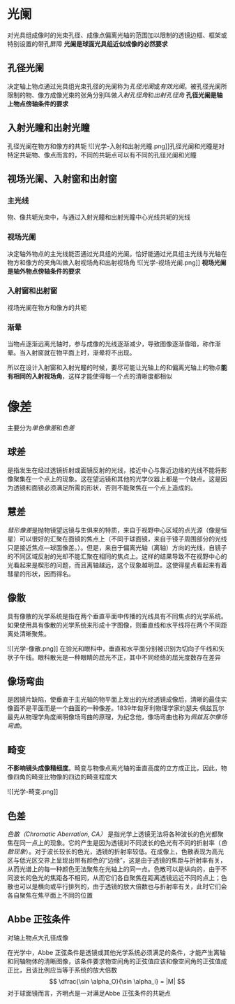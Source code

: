 # 光阑
对光具组成像时的光束孔径、成像点偏离光轴的范围加以限制的透镜边框、框架或特别设置的带孔屏障
**光阑是球面光具组近似成像的必然要求**
## 孔径光阑
决定轴上物点通过光具组光束孔径的光阑称为*孔径光阑*或*有效光阑*。被孔径光阑所限制的物、像方成像光束的张角分别叫做*入射孔径角*和*出射孔径角*
**孔径光阑是轴上物点傍轴条件的要求**
## 入射光瞳和出射光瞳
孔径光阑在物方和像方的共轭
![[光学-入射和出射光瞳.png]]孔径光阑和光瞳是对特定共轭物、像点而言的，不同的共轭点可以有不同的孔径光阑和光瞳

## 视场光阑、入射窗和出射窗
### 主光线
物、像共轭光束中，与通过入射光瞳和出射光瞳中心光线共轭的光线
### 视场光阑
决定轴外物点的主光线能否通过光具组的光阑。恰好能通过光具组主光线与光轴在物方和像方的夹角叫做入射视场角和出射视场角
![[光学-视场光阑.png]]
**视场光阑是轴外物点傍轴条件的要求**

### 入射窗和出射窗
视场光阑在物方和像方的共轭

### 渐晕
当物点逐渐远离光轴时，参与成像的光线逐渐减少，导致图像逐渐昏暗，称作渐晕。当入射窗就在物平面上时，渐晕将不出现。

所以在设计入射窗和入射光瞳的时候，要尽可能让光轴上的和偏离光轴上的物点**能有相同的入射视场角**，这样才能使得每一个点的清晰度都相似
# 像差
主要分为*单色像差*和*色差*
## 球差
是指发生在经过透镜折射或面镜反射的光线，接近中心与靠近边缘的光线不能将影像聚集在一个点上的现象。这在望远镜和其他的光学仪器上都是一个缺点。这是因为透镜和面镜必须满足所需的形状，否则不能聚焦在一个点上造成的。 
## 慧差
*彗形像差*是抛物镜望远镜与生俱来的特质，来自于视野中心区域的点光源（像是恒星）可以很好的汇聚在面镜的焦点上（不同于球面镜，来自于镜子周围部分的光线只是接近焦点—球面像差。）。但是，来自于偏离光轴（离轴）方向的光线，自镜子的不同区域反射的光却不能汇聚在相同的焦点上。这样的结果导致不在视野中心的光看起来是楔形的问题，而且离轴越远，这个现象越明显。这使得星点看起来有着彗星的形状，因而得名。
## 像散
具有像散的光学系统是指在两个垂直平面中传播的光线具有不同焦点的光学系统。如果使用具有像散的光学系统来形成十字图像，则垂直线和水平线将在两个不同距离处清晰聚焦。

![[光学-像散.png]]
在验光和眼科中，垂直和水平面分别被识别为切向子午线和矢状子午线。眼科散光是一种眼睛的屈光不正，其中不同经络的屈光度数存在差异
## 像场弯曲
是因镜片缺陷，使垂直于主光轴的物平面上发出的光经透镜成像后，清晰的最佳实像面不是平面而是一个曲面的一种像差。1839年匈牙利物理学家约瑟夫·佩兹瓦尔最先从物理学角度阐明像场弯曲的原理，为纪念他，像场弯曲也称为*佩兹瓦尔像场弯曲*。
## 畸变
**不影响镜头成像精细度**。畸变与物像点离光轴的垂直高度的立方成正比，因此，物像四角的畸变比物像的四边的畸变程度大

![[光学-畸变.png]]
## 色差
*色散（Chromatic Aberration, CA）* 是指光学上透镜无法将各种波长的色光都聚焦在同一点上的现象。它的产生是因为透镜对不同波长的色光有不同的折射率（*色散现象*）。对于波长较长的色光，透镜的折射率较低。在成像上，色散表现为高光区与低光区交界上呈现出带有颜色的“边缘”，这是由于透镜的焦距与折射率有关，从而光谱上的每一种颜色无法聚焦在光轴上的同一点。色散可以是纵向的，由于不同波长的色光的焦距各不相同，从而它们各自聚焦在距离透镜远近不同的点上；色散也可以是横向或平行排列的，由于透镜的放大倍数也与折射率有关，此时它们会各自聚焦在焦平面上不同的位置
## Abbe 正弦条件
对轴上物点大孔径成像

在光学中，Abbe 正弦条件是透镜或其他光学系统必须满足的条件，才能产生离轴和同轴物体的清晰图像，该条件要求物空间角的正弦值应该和像空间角的正弦值成正比，且该比例应当等于系统的放大倍数
$$
\dfrac{\sin \alpha_O}{\sin \alpha_i} = |M|
$$
对于球面镜而言，齐明点是一对满足Abbe 正弦条件的共轭点

